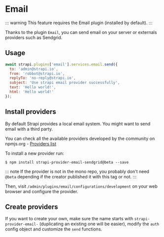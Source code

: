 # Email

::: warning
This feature requires the Email plugin (installed by default).
:::

Thanks to the plugin `Email`, you can send email on your server or externals providers such as Sendgrid.

## Usage

```js
await strapi.plugins['email'].services.email.send({
  to: 'admin@strapi.io',
  from: 'robbot@strapi.io',
  replyTo: 'no-reply@strapi.io',
  subject: 'Use strapi email provider successfully',
  text: 'Hello world!',
  html: 'Hello world!'
});
```

## Install providers

By default Strapi provides a local email system. You might want to send email with a third party.

You can check all the available providers developed by the community on npmjs.org - [Providers list](https://www.npmjs.com/search?q=strapi-provider-email-)

To install a new provider run:

```
$ npm install strapi-provider-email-sendgrid@beta --save
```

::: note
If the provider is not in the mono repo, you probably don't need `@beta` depending if the creator published it with this tag or not.
:::

Then, visit `/admin/plugins/email/configurations/development` on your web browser and configure the provider.

## Create providers

If you want to create your own, make sure the name starts with `strapi-provider-email-` (duplicating an existing one will be easier), modify the `auth` config object and customize the `send` functions.
